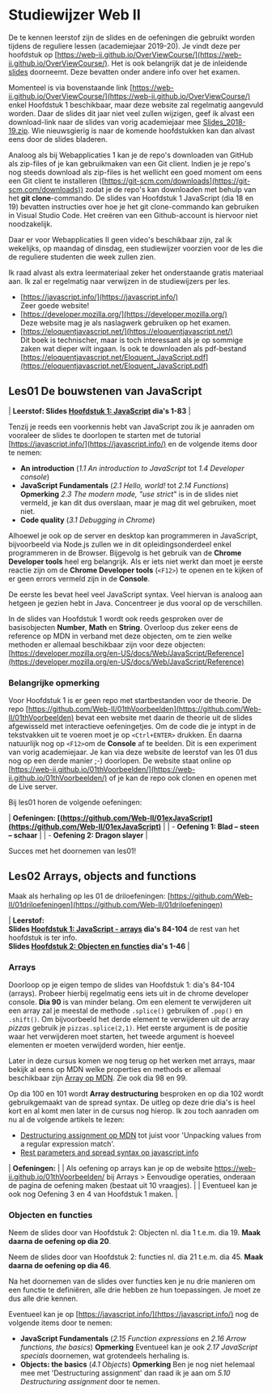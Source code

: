# Studiewijzer Web II

De te kennen leerstof zijn de slides en de oefeningen die gebruikt worden tijdens de reguliere lessen (academiejaar 2019-20). Je vindt deze per hoofdstuk op [https://web-ii.github.io/OverViewCourse/](https://web-ii.github.io/OverViewCourse/). Het is ook belangrijk dat je de inleidende [slides](https://web-ii.github.io/OverViewCourse/docs/Inleiding1920.pdf) doorneemt. Deze bevatten onder andere info over het examen. 

Momenteel is via bovenstaande link [https://web-ii.github.io/OverViewCourse/](https://web-ii.github.io/OverViewCourse/) enkel Hoofdstuk 1 beschikbaar, maar deze website zal regelmatig aangevuld worden. Daar de slides dit jaar niet veel zullen wijzigen, geef ik alvast een download-link naar de slides van vorig academiejaar mee [Slides_2018-19.zip](docs/Slides_2018-19.zip). Wie nieuwsgierig is naar de komende hoofdstukken kan dan alvast eens door de slides bladeren.

Analoog als bij Webapplicaties 1 kan je de repo's downloaden van GitHub als zip-files of je kan gebruikmaken van een Git client. Indien je je repo's nog steeds download als zip-files is het wellicht een goed moment om eens een Git client te installeren ([https://git-scm.com/downloads](https://git-scm.com/downloads)) zodat je de repo's kan downloaden met behulp van het **git clone**-commando. De slides van Hoofdstuk 1 JavaScript (dia 18 en 19) bevatten instructies over hoe je het git clone-commando kan gebruiken in Visual Studio Code. Het creëren van een Github-account is hiervoor niet noodzakelijk. 

Daar er voor Webapplicaties II geen video's beschikbaar zijn, zal ik wekelijks, op maandag of dinsdag, een studiewijzer voorzien voor de les die de reguliere studenten die week zullen zien.

Ik raad alvast als extra leermateriaal zeker het onderstaande gratis materiaal aan. Ik zal er regelmatig naar verwijzen in de studiewijzers per les.

- [https://javascript.info/](https://javascript.info/)
  <br>Zeer goede website!
- [https://developer.mozilla.org/](https://developer.mozilla.org/)
  <br>Deze website mag je als naslagwerk gebruiken op het examen.
- [https://eloquentjavascript.net/](https://eloquentjavascript.net/)
  <br>Dit boek is technischer, maar is toch interessant als je op sommige zaken wat dieper wilt ingaan. Is ook te downloaden als pdf-bestand [https://eloquentjavascript.net/Eloquent_JavaScript.pdf](https://eloquentjavascript.net/Eloquent_JavaScript.pdf)

## Les01 De bouwstenen van JavaScript


| **Leerstof:  Slides [Hoofdstuk 1: JavaScript](https://web-ii.github.io/OverViewCourse/docs/01slJavascript.pdf) dia's 1-83** |

Tenzij je reeds een voorkennis hebt van JavaScript zou ik je aanraden om vooraleer de slides te doorlopen te starten met de tutorial [https://javascript.info/](https://javascript.info/) en de volgende items door te nemen:

- **An introduction** (*1.1 An introduction to JavaScript* tot *1.4 Developer console*)
- **JavaScript Fundamentals** (*2.1 Hello, world!* tot *2.14 Functions*)
  **Opmerking** *2.3 The modern mode, "use strict"* is in de slides niet vermeld, je kan dit dus overslaan, maar je mag dit wel gebruiken, moet niet.
- **Code quality** (*3.1 Debugging in Chrome*)

Alhoewel je ook op de server en desktop kan programmeren in JavaScript, bijvoorbeeld via Node.js zullen we in dit opleidingsonderdeel enkel programmeren in de Browser. Bijgevolg is het gebruik van de **Chrome Developer tools** heel erg belangrijk. Als er iets niet werkt dan moet je eerste reactie zijn om de **Chrome Developer tools** (`<F12>`) te openen en te kijken of er geen errors vermeld zijn in de **Console**.

De eerste les bevat heel veel JavaScript syntax. Veel hiervan is analoog aan hetgeen je gezien hebt in Java. Concentreer je dus vooral op de verschillen.

In de slides van Hoofdstuk 1 wordt ook reeds gesproken over de basisobjecten **Number**, **Math** en **String**. Overloop dus zeker eens de reference op MDN in verband met deze objecten, om te zien welke methoden er allemaal beschikbaar zijn voor deze objecten: [https://developer.mozilla.org/en-US/docs/Web/JavaScript/Reference](https://developer.mozilla.org/en-US/docs/Web/JavaScript/Reference)

### **Belangrijke opmerking**

Voor Hoofdstuk 1 is er geen repo met startbestanden voor de theorie. De repo [https://github.com/Web-II/01thVoorbeelden](https://github.com/Web-II/01thVoorbeelden) bevat een website met daarin de theorie uit de slides afgewisseld met interactieve oefeningetjes. Om de code die je intypt in de tekstvakken uit te voeren moet je op `<Ctrl+ENTER>` drukken. En daarna natuurlijk nog op `<F12>`om de **Console** af te beelden.
Dit is een experiment van vorig academiejaar. Je kan via deze website de leerstof van les 01 dus nog op een derde manier ;-) doorlopen. De website staat online op [https://web-ii.github.io/01thVoorbeelden/](https://web-ii.github.io/01thVoorbeelden/) of je kan de repo ook clonen en openen met de Live server.

Bij les01 horen de volgende oefeningen:

| **Oefeningen: [(https://github.com/Web-II/01exJavaScript](https://github.com/Web-II/01exJavaScript)** |
| - **Oefening 1: Blad – steen – schaar** |
| - **Oefening 2: Dragon slayer** |    

Succes met het doornemen van les01!

## Les02 Arrays, objects and functions

Maak als herhaling op les 01 de driloefeningen: [https://github.com/Web-II/01driloefeningen](https://github.com/Web-II/01driloefeningen)

| **Leerstof:<br>
Slides [Hoofdstuk 1: JavaScript - arrays](https://web-ii.github.io/OverViewCourse/docs/01slJavascript.pdf) dia's 84-104** de rest van het hoofdstuk is ter info.
<br>**Slides [Hoofdstuk 2: Objecten en functies](https://web-ii.github.io/OverViewCourse/docs/02ObjectenEnFuncties.pdf) dia's 1-46** |

### Arrays

Doorloop op je eigen tempo de slides van Hoofdstuk 1: dia's 84-104 (arrays). Probeer hierbij regelmatig eens iets uit in de chrome developer console. **Dia 90** is van minder belang. Om een element te verwijderen uit een array zal je meestal de methode `.splice()` gebruiken of `.pop()` en `.shift()`.
Om bijvoorbeeld het derde element te verwijderen uit de array *pizzas* gebruik je `pizzas.splice(2,1)`. Het eerste argument is de positie waar het verwijderen moet starten, het tweede argument is hoeveel elementen er moeten verwijderd worden, hier eentje. 

Later in deze cursus komen we nog terug op het werken met arrays, maar bekijk al eens op MDN welke properties en methods er allemaal beschikbaar zijn [Array op MDN](https://developer.mozilla.org/en-US/docs/Web/JavaScript/Reference/Global_Objects/Array). Zie ook dia 98 en 99.

Op dia 100 en 101 wordt **Array destructuring** besproken en op dia 102 wordt gebruikgemaakt van de spread syntax. De uitleg op deze drie dia's is heel kort en al komt men later in de cursus nog hierop. Ik zou toch aanraden om nu al de volgende artikels te lezen: 

- [Destructuring assignment op MDN](https://developer.mozilla.org/en-US/docs/Web/JavaScript/Reference/Operators/Destructuring_assignment)
tot juist voor 'Unpacking values from a regular expression match'.
- [Rest parameters and spread syntax op javascript.info](https://javascript.info/rest-parameters-spread)

| **Oefeningen:** |
| Als oefening op arrays kan je op de website https://web-ii.github.io/01thVoorbeelden/ bij Arrays > Eenvoudige operaties, onderaan de pagina de oefening maken (bestaat uit 10 vraagjes). |
| Eventueel kan je ook nog Oefening 3 en 4 van Hoofdstuk 1 maken. |

 ### Objecten en functies

Neem de slides door van Hoofdstuk 2: Objecten nl. dia 1 t.e.m. dia 19. **Maak daarna de oefening op dia 20**.

Neem de slides door van Hoofdstuk 2: functies nl. dia 21 t.e.m. dia 45. **Maak daarna de oefening op dia 46**.

Na het doornemen van de slides over functies ken je nu drie manieren om een functie te definiëren, alle drie hebben ze hun toepassingen. Je moet ze dus alle drie kennen.

Eventueel kan je op [https://javascript.info/](https://javascript.info/) nog de volgende items door te nemen:

- **JavaScript Fundamentals** (*2.15 Function expressions* en *2.16 Arrow functions, the basics*)
  **Opmerking** Eventueel kan je ook *2.17 JavaScript specials* doornemen, wat grotendeels herhaling is.
- **Objects: the basics** (*4.1 Objects*)
  **Opmerking** Ben je nog niet helemaal mee met 'Destructuring assignment' dan raad ik je aan om *5.10 Destructuring assignment* door te nemen.











